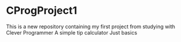 # CProgProject1
This is a new repository containing my first project from studying with Clever Programmer
A simple tip calculator
Just basics
